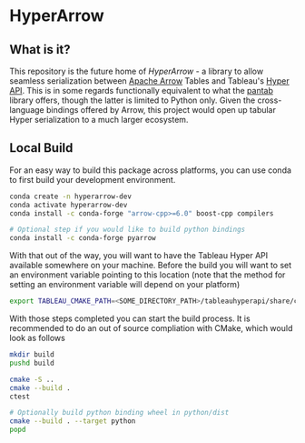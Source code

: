 # HyperArrow

## What is it?
This repository is the future home of *HyperArrow* - a library to allow seamless serialization between [Apache Arrow](https://arrow.apache.org/docs/index.html) Tables and Tableau's [Hyper API](https://help.tableau.com/current/api/hyper_api/en-us/index.html). This is in some regards functionally equivalent to what the [pantab](https://pantab.readthedocs.io/en/latest/) library offers, though the latter is limited to Python only. Given the cross-language bindings offered by Arrow, this project would open up tabular Hyper serialization to a much larger ecosystem.
	
## Local Build

For an easy way to build this package across platforms, you can use conda to first build your development environment.

```sh
conda create -n hyperarrow-dev
conda activate hyperarrow-dev
conda install -c conda-forge "arrow-cpp>=6.0" boost-cpp compilers

# Optional step if you would like to build python bindings
conda install -c conda-forge pyarrow
```

With that out of the way, you will want to have the Tableau Hyper API available somewhere on your machine. Before the build you will want to set an environment variable pointing to this location (note that the method for setting an environment variable will depend on your platform)

```sh
export TABLEAU_CMAKE_PATH=<SOME_DIRECTORY_PATH>/tableauhyperapi/share/cmake
```

With those steps completed you can start the build process. It is recommended to do an out of source compliation with CMake, which would look as follows

```sh
mkdir build
pushd build

cmake -S ..
cmake --build .
ctest

# Optionally build python binding wheel in python/dist
cmake --build . --target python
popd
```
